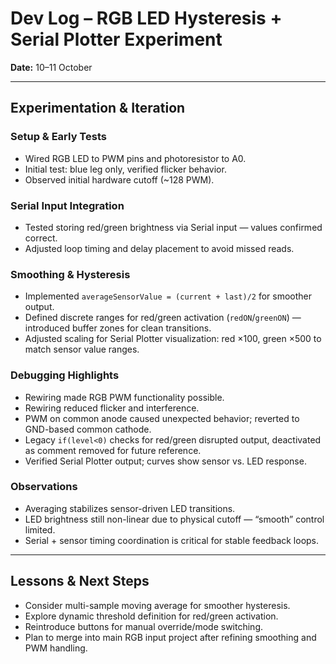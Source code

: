# Dev Log – RGB LED Hysteresis + Serial Plotter Experiment

**Date:** 10–11 October

---
## Experimentation & Iteration

### Setup & Early Tests
- Wired RGB LED to PWM pins and photoresistor to A0.
- Initial test: blue leg only, verified flicker behavior.
- Observed initial hardware cutoff (~128 PWM).

### Serial Input Integration
- Tested storing red/green brightness via Serial input — values confirmed correct.
- Adjusted loop timing and delay placement to avoid missed reads.

### Smoothing & Hysteresis
- Implemented `averageSensorValue = (current + last)/2` for smoother output.
- Defined discrete ranges for red/green activation (`redON`/`greenON`) — introduced buffer zones for clean transitions.
- Adjusted scaling for Serial Plotter visualization: red ×100, green ×500 to match sensor value ranges.

### Debugging Highlights
- Rewiring made RGB PWM functionality possible.
- Rewiring reduced flicker and interference.
- PWM on common anode caused unexpected behavior; reverted to GND-based common cathode.
- Legacy `if(level<0)` checks for red/green disrupted output, deactivated as comment removed for future reference.
- Verified Serial Plotter output; curves show sensor vs. LED response.

### Observations
- Averaging stabilizes sensor-driven LED transitions.
- LED brightness still non-linear due to physical cutoff — “smooth” control limited.
- Serial + sensor timing coordination is critical for stable feedback loops.

---
## Lessons & Next Steps
- Consider multi-sample moving average for smoother hysteresis.
- Explore dynamic threshold definition for red/green activation.
- Reintroduce buttons for manual override/mode switching.
- Plan to merge into main RGB input project after refining smoothing and PWM handling.
